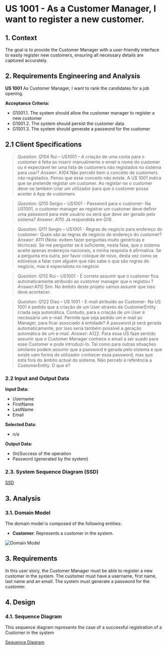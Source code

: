 # US 1001 - As a Customer Manager, I want to register a new customer.

## 1. Context

The goal is to provide the Customer Manager 
with a user-friendly interface to easily register new customers, ensuring all necessary details 
are captured accurately.

## 2. Requirements Engineering and Analysis

**US 1001** As Customer Manager, I want to rank the candidates for a job opening.

**Acceptance Criteria:**

- G1001.1. The system should allow the customer manager to register a new customer
- G1001.2. The system should persist the customer data
- G1001.3. The system should generate a password for the customer

## 2.1 Client Specifications

> *Question*: Q104 Rui – US1001 – A criação de uma conta para o customer é feita ao inserir manualmente o email e nome do customer ou é expectavel ter uma lista de customers não registados no sistema para usar?
> *Answer*: A104 Não percebi bem o conceito de customers não registados. Penso que esse conceito não existe. A US 1001 indica que se pretende registar um customer. Ao registar-se o customer deve-se também criar um utilizador para que o customer possa aceder à App de customers.

> *Question*: Q110 Sergio – US1001 - Password para o customer- Na US1001, o customer manager ao registrar um customer deve definir uma password para este usuário ou será que deve ser gerado pelo sistema?
> *Answer*: A110 Já respondida em Q19.

> *Question*: Q111 Sergio – US1001 - Regras de negócio para endereço do customer- Quais são as regras de negócio do endereço do customer?
> *Answer*: A111 (Nota: evitem fazer perguntas muito genéricas e técnicas). Se me perguntar se é suficiente, nesta fase, que o sistema aceite apenas endereços nacionais, a minha resposta é afirmativa. Se a pergunta era outra, por favor coloque de novo, desta vez como se estivesse a falar com alguém que não sabe o que são regras de negócio, mas é especialista no negócio

> *Question*: Q112 Rui – US1001 - É correto assumir que o customer fica automaticamente atribuido ao customer manager que o registou ?
> *Answer*:A112 Sim. No âmbito deste projeto vamos assumir que isso deve acontecer.

> *Question*: Q122 Dias – US 1001 - E-mail atribuído ao Customer- Na US 1001 é pedido que a criação de um User através da CustomerEntity criada seja automática. Contudo, para a criação de um User é necessário um e-mail. Permite que seja pedido um e-mail ao Manager, para ficar associado á entidade? A password já será gerada automaticamente, por isso seria também possível a geração automática de um e-mail. 
> *Answer:* A122. Para essa US faze sentido assumir que o Customer Manager conhece o email a ser suado para esse Customer e pode introduzi-lo. Tal como para outras situações similares podem assumir que a password é gerada pelo sistema e que existe uam forma do utilizador conhecer essa password, mas que está forá do âmbito actual do sistema. Não percebi à referência a CustomerEntity. O que é?


### 2.2 Input and Output Data

**Input Data:**

* Username
* FirstName
* LastName
* Email

**Selected Data:**
* n/a

**Output Data:**

* (In)Success of the operation
* Password (generated by the system) 

### 2.3. System Sequence Diagram (SSD)

[SSD](C:\Users\Utilizador\Desktop\sem4pi-23-24-2dh3\final\docs\sprintB\1001\puml\1001-system-sequence-diagram.puml)

## 3. Analysis

### 3.1. Domain Model

The domain model is composed of the following entities:

- **Customer**: Represents a customer in the system.


![Domain Model]()


## 3. Requirements

In this user story, the Customer Manager must be able to register a new customer in the system. The customer must have a username, first name, last name and an email. The system must generate a password for the customer.

## 4. Design

### 4.1. Sequence Diagram

This sequence diagram represents the case of a successful registration of a Customer in the system

[Sequence Diagram](C:\Users\Utilizador\Desktop\sem4pi-23-24-2dh3\final\docs\sprintB\1001\puml\1001-sequence-diagram.puml)